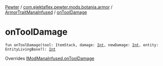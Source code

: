 [Pewter](../../index.md) / [com.ejektaflex.pewter.mods.botania.armor](../index.md) / [ArmorTraitManaInfused](index.md) / [onToolDamage](./on-tool-damage.md)

# onToolDamage

`fun onToolDamage(tool: ItemStack, damage: `[`Int`](https://kotlinlang.org/api/latest/jvm/stdlib/kotlin/-int/index.html)`, newDamage: `[`Int`](https://kotlinlang.org/api/latest/jvm/stdlib/kotlin/-int/index.html)`, entity: EntityLivingBase?): `[`Int`](https://kotlinlang.org/api/latest/jvm/stdlib/kotlin/-int/index.html)

Overrides [IModManaInfused.onToolDamage](../../com.ejektaflex.pewter.shared.methods/-i-mod-mana-infused/on-tool-damage.md)


